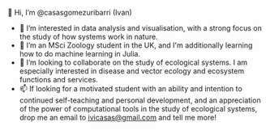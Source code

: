 👋 Hi, I’m @casasgomezuribarri (Ivan)

- 👀 I’m interested in data analysis and visualisation, with a strong focus on the study of how systems work in nature.
- 🌱 I’m an MSci Zoology student in the UK, and I'm additionally learning how to do machine learning in Julia.
- 💞️ I’m looking to collaborate on the study of ecological systems. I am especially interested in disease and vector ecology and ecosystem functions and services.
- 📫 If looking for a motivated student with an ability and intention to continued self-teaching and personal development, and an appreciation of the power of computational tools in the study of ecological systems, drop me an email to ivicasas@gmail.com and tell me more!

<!---
casasgomezuribarri/casasgomezuribarri is a ✨ special ✨ repository because its `README.md` (this file) appears on your GitHub profile.
You can click the Preview link to take a look at your changes.
--->
